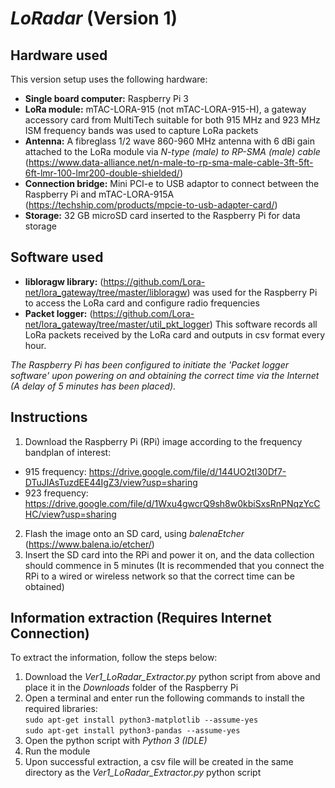 # _LoRadar_ (Version 1)

## Hardware used
This version setup uses the following hardware:
- **Single board computer:** Raspberry Pi 3
- **LoRa module:** mTAC-LORA-915 (not mTAC-LORA-915-H), a gateway accessory card from MultiTech suitable for both 915 MHz and 923 MHz ISM frequency bands was used to capture LoRa packets
- **Antenna:** A fibreglass 1/2 wave 860-960 MHz antenna with 6 dBi gain attached to the LoRa module via _N-type (male) to RP-SMA (male) cable_ (https://www.data-alliance.net/n-male-to-rp-sma-male-cable-3ft-5ft-6ft-lmr-100-lmr200-double-shielded/)
- **Connection bridge:** Mini PCI-e to USB adaptor to connect between the Raspberry Pi and mTAC-LORA-915A (https://techship.com/products/mpcie-to-usb-adapter-card/)
- **Storage:** 32 GB microSD card inserted to the Raspberry Pi for data storage

## Software used
- **libloragw library:** (https://github.com/Lora-net/lora_gateway/tree/master/libloragw) was used for the Raspberry Pi to access the LoRa card and configure radio frequencies
- **Packet logger:** (https://github.com/Lora-net/lora_gateway/tree/master/util_pkt_logger) This software records all LoRa packets received by the LoRa card and outputs in csv format every hour.

*The Raspberry Pi has been configured to initiate the 'Packet logger software' upon powering on and obtaining the correct time via the Internet (A delay of 5 minutes has been placed).*

## Instructions
1) Download the Raspberry Pi (RPi) image according to the frequency bandplan of interest:  
- 915 frequency: https://drive.google.com/file/d/144UO2tI30Df7-DTuJlAsTuzdEE44IgZ3/view?usp=sharing
- 923 frequency: https://drive.google.com/file/d/1Wxu4gwcrQ9sh8w0kbiSxsRnPNqzYcCHC/view?usp=sharing
2) Flash the image onto an SD card, using _balenaEtcher_ (https://www.balena.io/etcher/)
3) Insert the SD card into the RPi and power it on, and the data collection should commence in 5 minutes (It is recommended that you connect the RPi to a wired or wireless network so that the correct time can be obtained)

## Information extraction (Requires Internet Connection)
To extract the information, follow the steps below:
1) Download the _Ver1\_LoRadar\_Extractor.py_ python script from above and place it in the _Downloads_ folder of the Raspberry Pi
2) Open a terminal and enter run the following commands to install the required libraries:  
`sudo apt-get install python3-matplotlib --assume-yes`  
`sudo apt-get install python3-pandas --assume-yes`
3) Open the python script with _Python 3 (IDLE)_
4) Run the module
5) Upon successful extraction, a csv file will be created in the same directory as the _Ver1\_LoRadar\_Extractor.py_ python script
